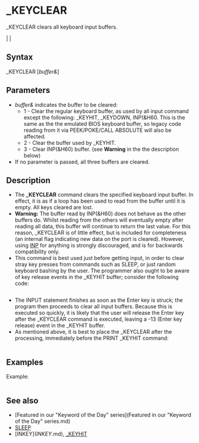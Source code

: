 # _KEYCLEAR

_KEYCLEAR clears all keyboard input buffers.

  

|  |

## Syntax

_KEYCLEAR [*buffer&*]
  

## Parameters

* *buffer&* indicates the buffer to be cleared:
	+ 1 - Clear the regular keyboard buffer, as used by all input command except the following: _KEYHIT, _KEYDOWN, INP(&H60. This is the same as the the emulated BIOS keyboard buffer, so legacy code reading from it via PEEK/POKE/CALL ABSOLUTE will also be affected.
	+ 2 - Clear the buffer used by _KEYHIT.
	+ 3 - Clear INP(&H60) buffer. (see **Warning** in the the description below)
* If no parameter is passed, all three buffers are cleared.

  

## Description

* The **_KEYCLEAR** command clears the specified keyboard input buffer. In effect, it is as if a loop has been used to read from the buffer until it is empty. All keys cleared are lost.
* **Warning:** The buffer read by INP(&H60) does not behave as the other buffers do. Whilst reading from the others will eventually empty after reading all data, this buffer will continue to return the last value. For this reason, _KEYCLEAR is of little effect, but is included for completeness (an internal flag indicating new data on the port is cleared). However, using [INP](INP.md) for anything is strongly discouraged, and is for backwards compatibility only.
* This command is best used just before getting input, in order to clear stray key presses from commands such as SLEEP, or just random keyboard bashing by the user. The programmer also ought to be aware of key release events in the _KEYHIT buffer; consider the following code:

``` INPUT "Name: ", name$ _KEYCLEAR _DELAY 2 'Simulate doing some processing that takes some time. PRINT _KEYHIT  
```

* The INPUT statement finishes as soon as the Enter key is struck; the program then proceeds to clear all input buffers. Because this is executed so quickly, it is likely that the user will release the Enter key after the _KEYCLEAR command is executed, leaving a -13 (Enter key release) event in the _KEYHIT buffer.
* As mentioned above, it is best to place the _KEYCLEAR after the processing, immediately before the PRINT _KEYHIT command:

``` INPUT "Name: ", name$ _DELAY 2 'Simulate doing some processing that takes some time. _KEYCLEAR PRINT _KEYHIT  
```

  

## Examples

Example:

``` PRINT "Press a key" SLEEP 'Wait for keypress 'Three alternative _KEYCLEAR calls. Try uncommenting different ones to see the effect. '_KEYCLEAR '_KEYCLEAR 1 '_KEYCLEAR 2 PRINT "In regular buffer, there is "; INKEY$ 'read regular buffer PRINT "In _KEYHIT buffer, there is "; _KEYHIT 'read the _KEYHIT buffer  
```

  

## See also

* [Featured in our "Keyword of the Day" series](Featured in our "Keyword of the Day" series.md)
* [SLEEP](SLEEP.md)
* [INKEY$](INKEY$.md), [_KEYHIT](_KEYHIT.md)

  
